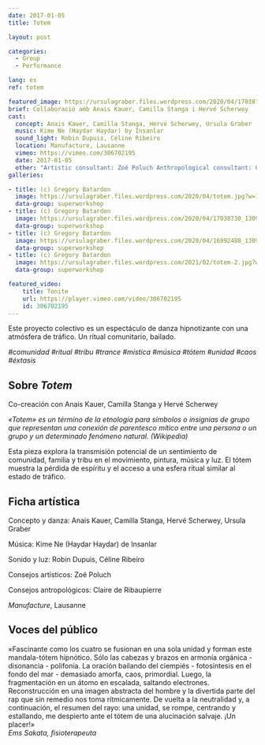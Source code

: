 ```yaml
---
date: 2017-01-05
title: Totem

layout: post

categories:
  - Group
  - Performance

lang: es
ref: totem

featured_image: https://ursulagraber.files.wordpress.com/2020/04/17038757_1309926282406530_5896639958045333217_o.jpg?w=500&fit=crop
brief: Collaboració amb Anais Kauer, Camilla Stanga i Hervé Scherwey
cast:
  concept: Anais Kauer, Camilla Stanga, Hervé Scherwey, Ursula Graber
  music: Kime Ne (Haydar Haydar) by Insanlar
  sound_light: Robin Dupuis, Céline Ribeiro
  location: Manufacture, Lausanne
  vimeo: https://vimeo.com/306702195
  date: 2017-01-05
  other: "Artistic consultant: Zoë Poluch Anthropological consultant: Claire de Ribaupierre"
galleries:

- title: (c) Gregory Batardon
  image: https://ursulagraber.files.wordpress.com/2020/04/totem.jpg?w=1024&fit=crop
  data-group: superworkshop
- title: (c) Gregory Batardon
  image: https://ursulagraber.files.wordpress.com/2020/04/17038730_1309926322406526_3742290833211252186_o.jpg?w=1024&fit=crop
  data-group: superworkshop
- title: (c) Gregory Batardon
  image: https://ursulagraber.files.wordpress.com/2020/04/16992488_1309926459073179_8615874270323999413_o.jpg?w=2000&fit=crop
  data-group: superworkshop
- title: (c) Gregory Batardon
  image: https://ursulagraber.files.wordpress.com/2021/02/totem-2.jpg?w=2000&fit=crop
  data-group: superworkshop

featured_video:
    title: Tonite
    url: https://player.vimeo.com/video/306702195
    id: 306702195
---
```



<!-- [![Totem](https://i.vimeocdn.com/video/746500438_640.jpg)](https://player.vimeo.com/video/306702195) -->

Este proyecto colectivo es un espectáculo de danza hipnotizante con una atmósfera de tráfico. Un ritual comunitario, bailado.

*#comunidad #ritual #tribu #trance #mística #música #tótem #unidad #caos #éxtasis*


<!--plop-->

## Sobre *Totem*

Co-creación con Anais Kauer, Camilla Stanga y Hervé Scherwey

<i>«Totem» es un término de la etnología para símbolos o insignias de grupo que representan una conexión de parentesco mítico entre una persona o un grupo y un determinado fenómeno natural. (Wikipedia) </i>

Esta pieza explora la transmisión potencial de un sentimiento de comunidad, familia y tribu en el movimiento, pintura, música y luz. El tótem muestra la pérdida de espíritu y el acceso a una esfera ritual similar al estado de tráfico.


<!--plop-->

## Ficha artística


Concepto y danza: Anais Kauer, Camilla Stanga, Hervé Scherwey, Ursula Graber

Música: Kime Ne (Haydar Haydar) de Insanlar

Sonido y luz: Robin Dupuis, Céline Ribeiro

Consejos artísticos: Zoë Poluch

Consejos antropológicos: Claire de Ribaupierre

<i>Manufacture</i>, Lausanne

## Voces del público

 «Fascinante como los cuatro se fusionan en una sola unidad y forman este mandala-tótem hipnótico. Sólo las cabezas y brazos en armonía orgánica - disonancia - polifonía. La oración bailando del ciempiés - fotosíntesis en el fondo del mar - demasiado amorfa, caos, primordial. Luego, la fragmentación en un átomo en escalada, saltando electrones. Reconstrucción en una imagen abstracta del hombre y la divertida parte del rap que sin remedio nos toma rítmicamente. De vuelta a la neutralidad y, a continuación, el resumen del rayo: una unidad, se rompe, centrando y estallando, me despierto ante el tótem de una alucinación salvaje. ¡Un placer!»
<br>
<i>Ems Sakata, fisioterapeuta</i>
